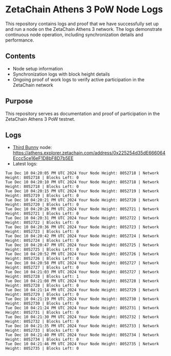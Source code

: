 # ZetaChain Athens 3 PoW Node Logs
This repository contains logs and proof that we have successfully set up and run a node on the ZetaChain Athens 3 network. The logs demonstrate continuous node operation, including synchronization details and performance.

## Contents
- Node setup information
- Synchronization logs with block height details
- Ongoing proof of work logs to verify active participation in the ZetaChain network

## Purpose
This repository serves as documentation and proof of participation in the ZetaChain Athens 3 PoW testnet.

## Logs

- [Third Bunny](https://thirdbunny.xyz/) node: https://athens.explorer.zetachain.com/address/0x225254d35dE666064Eccc5ce16eF1D8bF8D7b5EE
- Latest logs:
```
Tue Dec 10 04:20:05 PM UTC 2024 Your Node Height: 8052718 | Network Height: 8052718 | Blocks Left: 0
Tue Dec 10 04:20:10 PM UTC 2024 Your Node Height: 8052718 | Network Height: 8052718 | Blocks Left: 0
Tue Dec 10 04:20:15 PM UTC 2024 Your Node Height: 8052719 | Network Height: 8052719 | Blocks Left: 0
Tue Dec 10 04:20:21 PM UTC 2024 Your Node Height: 8052720 | Network Height: 8052720 | Blocks Left: 0
Tue Dec 10 04:20:26 PM UTC 2024 Your Node Height: 8052721 | Network Height: 8052721 | Blocks Left: 0
Tue Dec 10 04:20:31 PM UTC 2024 Your Node Height: 8052722 | Network Height: 8052722 | Blocks Left: 0
Tue Dec 10 04:20:36 PM UTC 2024 Your Node Height: 8052723 | Network Height: 8052723 | Blocks Left: 0
Tue Dec 10 04:20:42 PM UTC 2024 Your Node Height: 8052724 | Network Height: 8052724 | Blocks Left: 0
Tue Dec 10 04:20:47 PM UTC 2024 Your Node Height: 8052725 | Network Height: 8052725 | Blocks Left: 0
Tue Dec 10 04:20:52 PM UTC 2024 Your Node Height: 8052726 | Network Height: 8052726 | Blocks Left: 0
Tue Dec 10 04:20:58 PM UTC 2024 Your Node Height: 8052727 | Network Height: 8052727 | Blocks Left: 0
Tue Dec 10 04:21:03 PM UTC 2024 Your Node Height: 8052727 | Network Height: 8052728 | Blocks Left: 1
Tue Dec 10 04:21:08 PM UTC 2024 Your Node Height: 8052728 | Network Height: 8052728 | Blocks Left: 0
Tue Dec 10 04:21:14 PM UTC 2024 Your Node Height: 8052729 | Network Height: 8052729 | Blocks Left: 0
Tue Dec 10 04:21:19 PM UTC 2024 Your Node Height: 8052730 | Network Height: 8052730 | Blocks Left: 0
Tue Dec 10 04:21:24 PM UTC 2024 Your Node Height: 8052731 | Network Height: 8052731 | Blocks Left: 0
Tue Dec 10 04:21:30 PM UTC 2024 Your Node Height: 8052732 | Network Height: 8052732 | Blocks Left: 0
Tue Dec 10 04:21:35 PM UTC 2024 Your Node Height: 8052733 | Network Height: 8052733 | Blocks Left: 0
Tue Dec 10 04:21:40 PM UTC 2024 Your Node Height: 8052734 | Network Height: 8052734 | Blocks Left: 0
Tue Dec 10 04:21:46 PM UTC 2024 Your Node Height: 8052735 | Network Height: 8052735 | Blocks Left: 0
```
